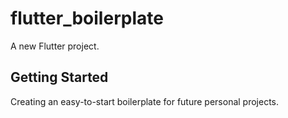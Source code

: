 # flutter_boilerplate

A new Flutter project.

## Getting Started
Creating an easy-to-start boilerplate for future personal projects.

